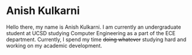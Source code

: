 # Anish Kulkarni
Hello there, my name is Anish Kulkarni. I am currently an undergraduate student at UCSD studying Computer Engineering as a part of the ECE department. Currently, I spend my time ~~doing whatever~~ studying hard and working on my academic development.
